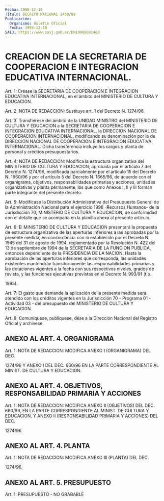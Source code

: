 ```yaml
---
Fecha: 1998-12-15
Título: DECRETO NACIONAL 1460/98
Publicación:
  Organismo: Boletín Oficial
  Fecha: 1998-12-18
SAIJ: https://www.saij.gob.ar/DN19980001460
---
```

# CREACION DE LA SECRETARIA DE COOPERACION E INTEGRACION EDUCATIVA INTERNACIONAL.

<a id="1"></a>
Art.  1:  Créase  la  SECRETARIA DE COOPERACION E INTEGRACION EDUCATIVA INTERNACIONAL, en el  ámbito  del MINISTERIO DE CULTURA Y EDUCACION.

<a id="2"></a>
Art. 2: NOTA DE REDACCION: Sustituye art. 1 del Decreto N. 1274/96.

<a id="3"></a>
Art.  3: Transfiérese  del ámbito  de  la  UNIDAD  MINISTRO  del MINISTERIO DE CULTURA Y EDUCACION  a la SECRETARIA DE COOPERACION E INTEGRACION  EDUCATIVA  INTERNACIONAL,  la  DIRECCION  NACIONAL  DE COOPERACION INTERNACIONAL,  modificando  su  denominación por la de DIRECCION    NACIONAL  DE  COOPERACION  E  INTEGRACION    EDUCATIVA INTERNACIONAL.  Dicha  transferencia incluye los cargos y planta de personal y créditos presupuestarios.

<a id="4"></a>
Art. 4: NOTA DE REDACCION: Modifica la estructura organizativa del MINISTERIO DE CULTURA Y EDUCACION, aprobada por el artículo 7 del Decreto N. 1274/96, modificada parcialmente por el artículo 15 del Decreto N. 1660/96 y por el artículo 5 del Decreto N. 1665/96, de acuerdo con el organigrama, objetivos, responsabilidades primarias y acciones, unidades organizativas y planta permanente, los que como Anexos I, II y III forman parte integrante del presente decreto.

<a id="5"></a>
Art. 5: Modifícase la Distribución  Administrativa del Presupuesto General  de  la  Administración Nacional  para  el  ejercicio  1998 -Recursos Humanos-  de  la Jurisdicción 70, MINISTERIO DE CULTURA Y EDUCACION, de conformidad  con  el  detalle  que  se acompaña en la planilla anexa al presente artículo.

<a id="6"></a>
Art.  6:  El  MINISTERIO  DE  CULTURA  Y EDUCACION presentará  la propuesta de estructura organizativa de las  aperturas inferiores a las  aprobadas  por  la  presente  medida, en concordancia  con  lo establecido  por  el Decreto N. 1545 del  31  de agosto  de  1994, reglamentado por la Resolución N. 422 del 13 de septiembre de 1994 de la SECRETARIA DE LA FUNCION PUBLICA,  entonces dependiente de la PRESIDENCIA  DE  LA NACION. Hasta la aprobación  de  las  aperturas inferiores  que corresponda,  las  unidades  existentes  mantendrán transitoriamente  las  responsabilidades primarias y las dotaciones vigentes a la fecha con sus respectivos niveles, grados de revista, y las funciones ejecutivas  previstas en el Decreto N. 993/91 (t.o.

1995).

<a id="7"></a>
Art. 7: El gasto que demande la aplicación  de  la presente medida será  atendido  con los créditos vigentes en la Jurisdicción  70  - Programa 01 - Actividad  03  -  del  presupuesto  del MINISTERIO DE CULTURA Y EDUCACION.

<a id="8"></a>
Art.  8: Comuníquese, publíquese,  dése a la Dirección Nacional del Registro Oficial y archívese.

## ANEXO AL ART. 4. ORGANIGRAMA

<a id="1"></a>
Art. 1: NOTA DE REDACCION: MODIFICA ANEXO I (ORGANIGRAMA) DEL DEC.

1274/96 Y ANEXO I DEL DEC. 660/96 EN LA PARTE CORRESPONDIENTE AL MINIST. DE CULTURA Y EDUCACION.

## ANEXO AL ART. 4. OBJETIVOS, RESPONSABILIDAD PRIMARIA Y ACCIONES

<a id="1"></a>
Art. 1: NOTA DE REDACCION: MODIFICA ANEXO II (OBJETIVOS) DEL DEC. 660/96, EN LA PARTE CORRESPONDIENTE AL MINIST. DE CULTURA Y EDUCACION, Y ANEXO II (RESPONSABILIDAD PRIMARIA Y ACCIONES) DEL DEC.

1274/96.

## ANEXO AL ART. 4. PLANTA

<a id="1"></a>
Art. 1: NOTA DE REDACCION: MODIFICA ANEXO III (PLANTA) DEL DEC.

1274/96.

## ANEXO AL ART. 5. PRESUPUESTO

<a id="1"></a>
Art. 1: PRESUPUESTO - NO GRABABLE